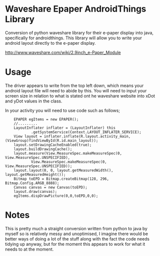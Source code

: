 # Waveshare Epaper AndroidThings Library

Conversion of python waveshare library for their e-paper display into java, specifically for androidthings. This library will allow you to write your android layout directly to the e-paper display.

http://www.waveshare.com/wiki/2.9inch_e-Paper_Module

# Usage

The driver appears to write from the top left down, which means your android layout file will need to abide by this. You will need to input your screen size in relation to what is stated ont he waveshare website into xDot and yDot values in the class.

In your activity you will need to use code such as follows;

        EPAPER egItems = new EPAPER();
        //.........
        LayoutInflater inflater = (LayoutInflater) this
                .getSystemService(Context.LAYOUT_INFLATER_SERVICE);
        View layout = inflater.inflate(R.layout.activity_main,(ViewGroup)findViewById(R.id.main_layout));
        layout.setDrawingCacheEnabled(true);
        layout.buildDrawingCache();
        layout.measure(View.MeasureSpec.makeMeasureSpec(0, View.MeasureSpec.UNSPECIFIED),
                View.MeasureSpec.makeMeasureSpec(0, View.MeasureSpec.UNSPECIFIED));
        layout.layout(0, 0, layout.getMeasuredWidth(), layout.getMeasuredHeight());
        Bitmap toEPD = Bitmap.createBitmap(128, 296, Bitmap.Config.ARGB_8888);
        Canvas canvas = new Canvas(toEPD);
        layout.draw(canvas);
        egItems.dispDrawPicture(0,0,toEPD,0,0);
        
        
        
# Notes

This is pretty much a straight conversion written from python to java by myself so is relatively messy and unoptimised, I imagine there would be better ways of doing a lot of the stuff along with the fact the code needs tidying up anyway, but for the moment this appears to work for what it needs to at the moment.
